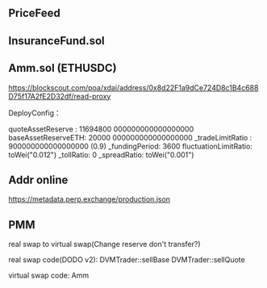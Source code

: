 ## PriceFeed



## InsuranceFund.sol

## Amm.sol (ETHUSDC)
https://blockscout.com/poa/xdai/address/0x8d22F1a9dCe724D8c1B4c688D75f17A2fE2D32df/read-proxy

DeployConfig：

quoteAssetReserve  : 11694800 000000000000000000
baseAssetReserveETH:    20000 000000000000000000
_tradeLimitRatio  :           900000000000000000   (0.9)
_fundingPeriod: 3600
fluctuationLimitRatio:  toWei("0.012")
_tollRatio: 0
_spreadRatio:  toWei("0.001")


## Addr online

https://metadata.perp.exchange/production.json



## PMM
real swap to virtual swap(Change reserve don't transfer?)

real swap code(DODO v2):
DVMTrader::sellBase
DVMTrader::sellQuote

virtual swap code:
Amm